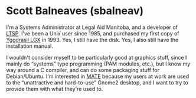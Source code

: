 # Scott Balneaves (sbalneav)

I'm a Systems Administrator at Legal Aid Manitoba, and a developer of
[LTSP](https://ltsp.org). I've been a Unix user since 1985,
and purchased my first copy of [Yggdrasil
LGX](https://en.wikipedia.org/wiki/Yggdrasil_Linux/GNU/X) in 1993. Yes, I still
have the disk. Yes, I also still have the installation manual.

I wouldn't consider myself to be particularly good at graphics stuff, since I
mainly do “systems” type programming (PAM modules, etc.), but I know my way
around a C compiler, and can do some packaging stuff for Debian/Ubuntu. I'm
interested in [MATE](https://mate-desktop.org)
because my users at work are used to the “unattractive and hard-to-use” Gnome2
desktop, and I want to try to provide them with what they're used to.

